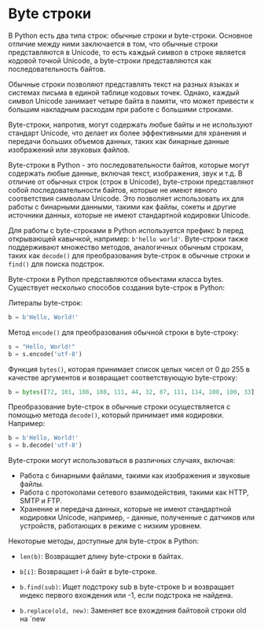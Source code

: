 # Byte строки

В Python есть два типа строк: обычные строки и byte-строки. Основное отличие между ними заключается в том, что обычные строки представляются в Unicode, то есть каждый символ в строке является кодовой точкой Unicode, а byte-строки представляются как последовательность байтов.

Обычные строки позволяют представлять текст на разных языках и системах письма в единой таблице кодовых точек. Однако, каждый символ Unicode занимает четыре байта в памяти, что может привести к большим накладным расходам при работе с большими строками.

Byte-строки, напротив, могут содержать любые байты и не используют стандарт Unicode, что делает их более эффективными для хранения и передачи больших объемов данных, таких как бинарные данные изображений или звуковых файлов.

Byte-строки в Python - это последовательности байтов, которые могут содержать любые данные, включая текст, изображения, звук и т.д. В отличие от обычных строк (строк в Unicode), byte-строки представляют собой последовательности байтов, которые не имеют явного соответствия символам Unicode. Это позволяет использовать их для работы с бинарными данными, такими как файлы, сокеты и другие источники данных, которые не имеют стандартной кодировки Unicode.

Для работы с byte-строками в Python используется префикс b перед открывающей кавычкой, например: `b'hello world'`. Byte-строки также поддерживают множество методов, аналогичных обычным строкам, таких как `decode()` для преобразования byte-строк в обычные строки и `find()` для поиска подстрок.

Byte-строки в Python представляются объектами класса bytes. Существует несколько способов создания byte-строк в Python:

Литералы byte-строк:

```python
b = b'Hello, World!'
```

Метод `encode()` для преобразования обычной строки в byte-строку:

```python
s = "Hello, World!"
b = s.encode('utf-8')
```

Функция `bytes()`, которая принимает список целых чисел от 0 до 255 в качестве аргументов и возвращает соответствующую byte-строку:

```python
b = bytes([72, 101, 108, 108, 111, 44, 32, 87, 111, 114, 108, 100, 33])
```

Преобразование byte-строк в обычные строки осуществляется с помощью метода `decode()`, который принимает имя кодировки. Например:

```python
b = b'Hello, World!'
s = b.decode('utf-8')
```
Byte-строки могут использоваться в различных случаях, включая:

- Работа с бинарными файлами, такими как изображения и звуковые файлы.
- Работа с протоколами сетевого взаимодействия, такими как HTTP, SMTP и FTP.
- Хранение и передача данных, которые не имеют стандартной кодировки Unicode, например, - данные, полученные с датчиков или устройств, работающих в режиме с низким уровнем.

Некоторые методы, доступные для byte-строк в Python:

- `len(b)`: Возвращает длину byte-строки в байтах.

- `b[i]`: Возвращает i-й байт в byte-строке.
- `b.find(sub)`: Ищет подстроку sub в byte-строке b и возвращает индекс первого вхождения или -1, если подстрока не найдена.
- `b.replace(old, new)`: Заменяет все вхождения байтовой строки old на `new